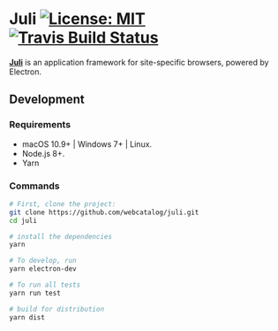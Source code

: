 # Juli [![License: MIT](https://img.shields.io/badge/License-MIT-brightgreen.svg)](https://opensource.org/licenses/MIT) [![Travis Build Status](https://travis-ci.org/webcatalog/juli.svg?branch=master)](https://travis-ci.org/webcatalog/juli)

**[Juli](https://getwebcatalog.com/juli)** is an application framework for site-specific browsers, powered by Electron.

## Development
### Requirements
- macOS 10.9+ | Windows 7+ | Linux.
- Node.js 8+.
- Yarn

### Commands
```bash
# First, clone the project:
git clone https://github.com/webcatalog/juli.git
cd juli

# install the dependencies
yarn

# To develop, run
yarn electron-dev

# To run all tests
yarn run test

# build for distribution
yarn dist
```
